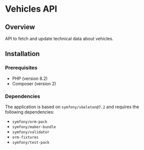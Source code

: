 # Vehicles API

## Overview
API to fetch and update technical data about vehicles.

## Installation
### Prerequisites
- PHP (version 8.2)
- Composer (version 2)

### Dependencies
The application is based on `symfony/skeleton@7.2` and requires the following dependencies:
- `symfony/orm-pack`
- `symfony/maker-bundle`
- `symfony/validator`
- `orm-fixtures`
- `symfony/test-pack`